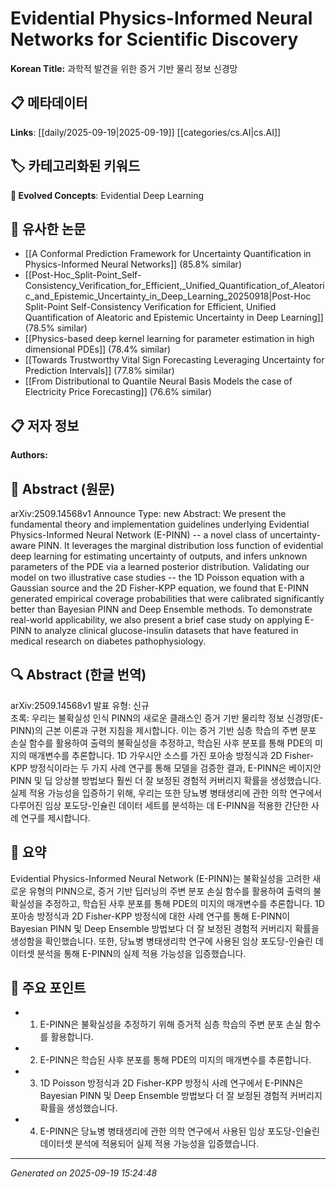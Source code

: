 
# Evidential Physics-Informed Neural Networks for Scientific Discovery

**Korean Title:** 과학적 발견을 위한 증거 기반 물리 정보 신경망

## 📋 메타데이터

**Links**: [[daily/2025-09-19|2025-09-19]] [[categories/cs.AI|cs.AI]]

## 🏷️ 카테고리화된 키워드
**🚀 Evolved Concepts**: Evidential Deep Learning

## 🔗 유사한 논문
- [[A Conformal Prediction Framework for Uncertainty Quantification in Physics-Informed Neural Networks]] (85.8% similar)
- [[Post-Hoc_Split-Point_Self-Consistency_Verification_for_Efficient,_Unified_Quantification_of_Aleatoric_and_Epistemic_Uncertainty_in_Deep_Learning_20250918|Post-Hoc Split-Point Self-Consistency Verification for Efficient, Unified Quantification of Aleatoric and Epistemic Uncertainty in Deep Learning]] (78.5% similar)
- [[Physics-based deep kernel learning for parameter estimation in high dimensional PDEs]] (78.4% similar)
- [[Towards Trustworthy Vital Sign Forecasting Leveraging Uncertainty for Prediction Intervals]] (77.8% similar)
- [[From Distributional to Quantile Neural Basis Models the case of Electricity Price Forecasting]] (76.6% similar)

## 📋 저자 정보

**Authors:** 

## 📄 Abstract (원문)

arXiv:2509.14568v1 Announce Type: new 
Abstract: We present the fundamental theory and implementation guidelines underlying Evidential Physics-Informed Neural Network (E-PINN) -- a novel class of uncertainty-aware PINN. It leverages the marginal distribution loss function of evidential deep learning for estimating uncertainty of outputs, and infers unknown parameters of the PDE via a learned posterior distribution. Validating our model on two illustrative case studies -- the 1D Poisson equation with a Gaussian source and the 2D Fisher-KPP equation, we found that E-PINN generated empirical coverage probabilities that were calibrated significantly better than Bayesian PINN and Deep Ensemble methods. To demonstrate real-world applicability, we also present a brief case study on applying E-PINN to analyze clinical glucose-insulin datasets that have featured in medical research on diabetes pathophysiology.

## 🔍 Abstract (한글 번역)

arXiv:2509.14568v1 발표 유형: 신규  
초록: 우리는 불확실성 인식 PINN의 새로운 클래스인 증거 기반 물리학 정보 신경망(E-PINN)의 근본 이론과 구현 지침을 제시합니다. 이는 증거 기반 심층 학습의 주변 분포 손실 함수를 활용하여 출력의 불확실성을 추정하고, 학습된 사후 분포를 통해 PDE의 미지의 매개변수를 추론합니다. 1D 가우시안 소스를 가진 포아송 방정식과 2D Fisher-KPP 방정식이라는 두 가지 사례 연구를 통해 모델을 검증한 결과, E-PINN은 베이지안 PINN 및 딥 앙상블 방법보다 훨씬 더 잘 보정된 경험적 커버리지 확률을 생성했습니다. 실제 적용 가능성을 입증하기 위해, 우리는 또한 당뇨병 병태생리에 관한 의학 연구에서 다루어진 임상 포도당-인슐린 데이터 세트를 분석하는 데 E-PINN을 적용한 간단한 사례 연구를 제시합니다.

## 📝 요약

Evidential Physics-Informed Neural Network (E-PINN)는 불확실성을 고려한 새로운 유형의 PINN으로, 증거 기반 딥러닝의 주변 분포 손실 함수를 활용하여 출력의 불확실성을 추정하고, 학습된 사후 분포를 통해 PDE의 미지의 매개변수를 추론합니다. 1D 포아송 방정식과 2D Fisher-KPP 방정식에 대한 사례 연구를 통해 E-PINN이 Bayesian PINN 및 Deep Ensemble 방법보다 더 잘 보정된 경험적 커버리지 확률을 생성함을 확인했습니다. 또한, 당뇨병 병태생리학 연구에 사용된 임상 포도당-인슐린 데이터셋 분석을 통해 E-PINN의 실제 적용 가능성을 입증했습니다.

## 🎯 주요 포인트

- 1. E-PINN은 불확실성을 추정하기 위해 증거적 심층 학습의 주변 분포 손실 함수를 활용합니다.

- 2. E-PINN은 학습된 사후 분포를 통해 PDE의 미지의 매개변수를 추론합니다.

- 3. 1D Poisson 방정식과 2D Fisher-KPP 방정식 사례 연구에서 E-PINN은 Bayesian PINN 및 Deep Ensemble 방법보다 더 잘 보정된 경험적 커버리지 확률을 생성했습니다.

- 4. E-PINN은 당뇨병 병태생리에 관한 의학 연구에서 사용된 임상 포도당-인슐린 데이터셋 분석에 적용되어 실제 적용 가능성을 입증했습니다.

---

*Generated on 2025-09-19 15:24:48*